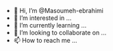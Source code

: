 - 👋 Hi, I’m @Masoumeh-ebrahimi
- 👀 I’m interested in ...
- 🌱 I’m currently learning ...
- 💞️ I’m looking to collaborate on ...
- 📫 How to reach me ...

<!---
Masoumeh-ebrahimi/Masoumeh-ebrahimi is a ✨ special ✨ repository because its `README.md` (this file) appears on your GitHub profile.
You can click the Preview link to take a look at your changes.
--->
